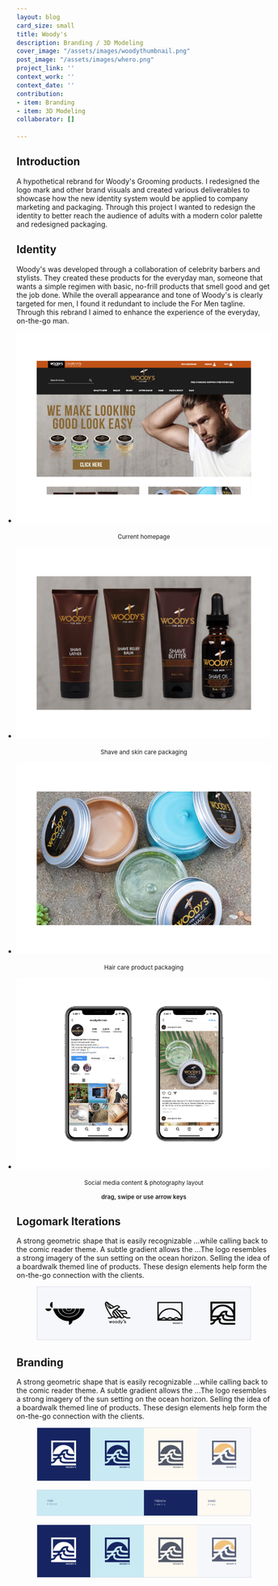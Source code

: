 ```yaml
---
layout: blog
card_size: small
title: Woody's
description: Branding / 3D Modeling
cover_image: "/assets/images/woodythumbnail.png"
post_image: "/assets/images/whero.png"
project_link: ''
context_work: ''
context_date: ''
contribution:
- item: Branding
- item: 3D Modeling
collaborator: []

---
```

## Introduction   

A hypothetical rebrand for Woody's Grooming products. I redesigned the logo mark and other brand visuals and created various deliverables to showcase how the new identity system would be applied to company marketing and packaging. Through this project I wanted to redesign the identity to better reach the audience of adults with a modern color palette and redesigned packaging.

## Identity   

Woody's was developed through a collaboration of celebrity barbers and stylists. They created these products for the everyday man, someone that wants a simple regimen with basic, no-frill products that smell good and get the job done. While the overall appearance and tone of Woody's is clearly targeted for men, I found it redundant to include the For Men tagline. Through this rebrand I aimed to enhance the experience of the everyday, on-the-go man.

<style>

.glide ul {

max-width: initial;

}

.glide img {

pointer-events: none;

}

.glide__slides {

padding-left: 0;

}

.glide .glide__slide {

opacity: 1; transform: scale(1);

}

</style>

<div class="glide mt4">

<div class="glide__track" data-glide-el="track">

<ul class="glide__slides">

<li class="glide__slide" style="text-align: left;"> <img src="/assets/images/woodysOld1.png" alt="Woody's homepage">

<small><center>Current homepage</center></small>

</li>

<li class="glide__slide" style="text-align: left;"> <img src="/assets/images/woodysOld2.png" alt="Woody's packaging 1">

<small><center>Shave and skin care packaging</center></small>

</li>

<li class="glide__slide" style="text-align: left;"> <img src="/assets/images/woodysOld3.png" alt="Woody's packaging 2">

<small><center>Hair care product packaging</center></small>

</li>

<li class="glide__slide" style="text-align: left;"> <img src="/assets/images/woodysOld4.png" alt="Woody's Instagram">

<small><center>Social media content & photography layout</center></small>

</li>

</ul>

</div>

<small style="text-align: center; color: var(--ink-6); font-weight: 600; display: block;">drag, swipe or use arrow keys</small>

</div>

## Logomark Iterations 

A strong geometric shape that is easily recognizable ...while calling back to the comic reader theme. A subtle gradient allows the ...The logo resembles a strong imagery of the sun setting on the ocean horizon. Selling the idea of a boardwalk themed line of products. These design elements help form the on-the-go connection with the clients.

<figure> <img src="/assets/images/woodysLogoIterations.png" alt="final logomark"></figure>

## Branding 

A strong geometric shape that is easily recognizable ...while calling back to the comic reader theme. A subtle gradient allows the ...The logo resembles a strong imagery of the sun setting on the ocean horizon. Selling the idea of a boardwalk themed line of products. These design elements help form the on-the-go connection with the clients.

<figure> <img src="/assets/images/woodysFinalLogos.png" alt="final logomark"></figure>

<figure> <img src="/assets/images/woodysPrimary.png" alt="primary color palette"></figure>

<figure> <img src="/assets/images/woodysFinalLogos.png" alt="secondary color palette"></figure>